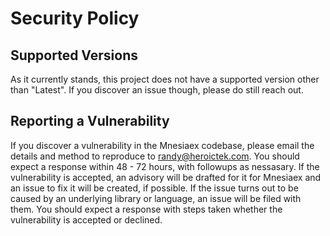 # Security Policy

## Supported Versions

As it currently stands, this project does not have a supported version other than "Latest". If you discover an issue though, please do still reach out.

## Reporting a Vulnerability

If you discover a vulnerability in the Mnesiaex codebase, please email the details and method to reproduce to randy@heroictek.com. You should expect a response within 48 - 72 hours, with followups as nessasary. If the vulnerability is accepted, an advisory will be drafted for it for Mnesiaex and an issue to fix it will be created, if possible. If the issue turns out to be caused by an underlying library or language, an issue will be filed with them. You should expect a response with steps taken whether the vulnerability is accepted or declined.
